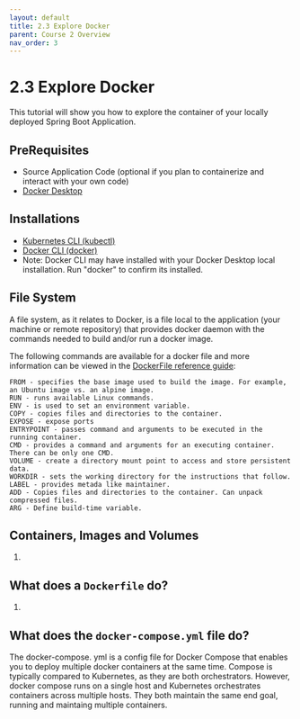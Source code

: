 ```yaml
---
layout: default
title: 2.3 Explore Docker
parent: Course 2 Overview
nav_order: 3
---
```

# 2.3 Explore Docker
This tutorial will show you how to explore the container of your locally deployed Spring Boot Application.

## PreRequisites
* Source Application Code (optional if you plan to containerize and interact with your own code)
* [Docker Desktop](https://docs.docker.com/get-docker/)

## Installations
* [Kubernetes CLI (kubectl)](https://kubernetes.io/docs/tasks/tools/)
* [Docker CLI (docker)](https://docs.docker.com/get-docker/)
* Note: Docker CLI may have installed with your Docker Desktop local installation. Run "docker" to confirm its installed. 

## File System
A file system, as it relates to Docker, is a file local to the application (your machine or remote repository) that provides docker daemon with the commands needed to build and/or run a docker image. 

The following commands are available for a docker file and more information can be viewed in the [DockerFile reference guide](https://docs.docker.com/engine/reference/builder/):

```
FROM - specifies the base image used to build the image. For example, an Ubuntu image vs. an alpine image. 
RUN - runs available Linux commands. 
ENV - is used to set an environment variable. 
COPY - copies files and directories to the container.
EXPOSE - expose ports
ENTRYPOINT - passes command and arguments to be executed in the running container.
CMD - provides a command and arguments for an executing container. There can be only one CMD.
VOLUME - create a directory mount point to access and store persistent data.
WORKDIR - sets the working directory for the instructions that follow.
LABEL - provides metada like maintainer.
ADD - Copies files and directories to the container. Can unpack compressed files.
ARG - Define build-time variable.

```

## Containers, Images and Volumes
1. 

## What does a `Dockerfile` do?
1. 

## What does the `docker-compose.yml` file do?
The docker-compose. yml is a config file for Docker Compose that enables you to deploy multiple docker containers at the same time. Compose is typically compared to Kubernetes, as they are both orchestrators. However, docker compose runs on a single host and Kubernetes orchestrates containers across multiple hosts. They both maintain the same end goal, running and maintaing multiple containers. 

